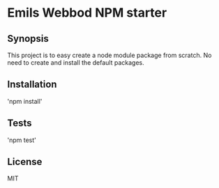 # Emils Webbod NPM starter

## Synopsis

This project is to easy create a node module package from scratch. No need to create and install the default packages.

## Installation

'npm install'

## Tests

'npm test'

## License

MIT